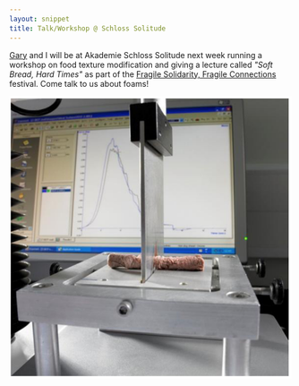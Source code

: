 ```yaml
---
layout: snippet
title: Talk/Workshop @ Schloss Solitude
---
```


[Gary](zhexi.info/) and I will be at Akademie Schloss Solitude next week running a workshop on food texture modification and giving a lecture called *"Soft Bread, Hard Times"* as part of the [Fragile Solidarity, Fragile Connections](https://www.akademie-solitude.de/en/event/fragile-solidarity-fragile-connections/) festival. Come talk to us about foams!

![](/assets/img/news_img/schloss_meat.png)